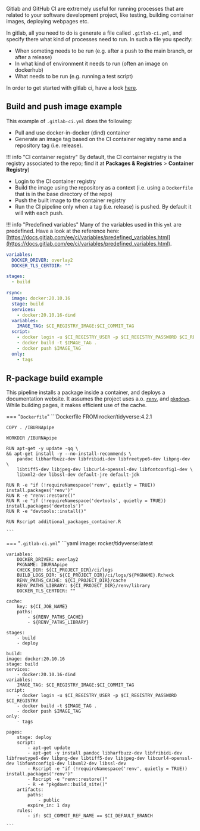 
Gitlab and GitHub CI are extremely useful for running processes that are related to your software development project, like testing, building container images, deploying webpages etc. 

In gitlab, all you need to do is generate a file called `.gitlab-ci.yml`, and specify there what kind of processes need to run. In such a file you specify:

- When someting needs to be run (e.g. after a push to the main branch, or after a release)
- In what kind of environment it needs to run (often an image on dockerhub)
- What needs to be run (e.g. running a test script)

In order to get started with gitlab ci, have a look [here](https://docs.gitlab.com/ee/ci/quick_start/).

## Build and push image example

This example of `.gitlab-ci.yml` does the following:

- Pull and use docker-in-docker (dind) container
- Generate an image tag based on the CI container registry name and a repository tag (i.e. release). 

!!! info "CI container registry"
    By default, the CI container registry is the registry associated to the repo; find it at **Packages & Registries** > **Container Registry**) 

- Login to the CI container registry 
- Build the image using the repository as a context (i.e. using a `Dockerfile` that is in the base directory of the repo)
- Push the built image to the container registry
- Run the CI pipeline only when a tag (i.e. release) is pushed. By default it will with each push. 

!!! info "Predefined variables"
    Many of the variables used in this `yml` are predefined. Have a look at the reference here: [https://docs.gitlab.com/ee/ci/variables/predefined_variables.html](https://docs.gitlab.com/ee/ci/variables/predefined_variables.html). 

```yaml
variables:
  DOCKER_DRIVER: overlay2
  DOCKER_TLS_CERTDIR: ""

stages:
  - build

rsync:
  image: docker:20.10.16
  stage: build
  services:
    - docker:20.10.16-dind
  variables:
    IMAGE_TAG: $CI_REGISTRY_IMAGE:$CI_COMMIT_TAG
  script:
    - docker login -u $CI_REGISTRY_USER -p $CI_REGISTRY_PASSWORD $CI_REGISTRY
    - docker build -t $IMAGE_TAG .
    - docker push $IMAGE_TAG
  only:
    - tags

```

## R-package build example

This pipeline installs a package inside a container, and deploys a documentation website. It assumes the project uses a.o. [`renv`](https://rstudio.github.io/renv/articles/renv.html), and [`pkgdown`](https://pkgdown.r-lib.org/). While building pages, it makes efficient use of the cache. 

=== "`Dockerfile`"
    ```Dockerfile
    FROM rocker/tidyverse:4.2.1

    COPY . /IBURNApipe

    WORKDIR /IBURNApipe

    RUN apt-get -y update -qq \
    && apt-get install -y --no-install-recommends \
        pandoc libharfbuzz-dev libfribidi-dev libfreetype6-dev libpng-dev \
        libtiff5-dev libjpeg-dev libcurl4-openssl-dev libfontconfig1-dev \
        libxml2-dev libssl-dev default-jre default-jdk

    RUN R -e "if (!requireNamespace('renv', quietly = TRUE)) install.packages('renv')"
    RUN R -e "renv::restore()"
    RUN R -e "if (!requireNamespace('devtools', quietly = TRUE)) install.packages('devtools')"
    RUN R -e "devtools::install()"

    RUN Rscript additional_packages_container.R

    ```

=== "`.gitlab-ci.yml`"
    ```yaml
    image: rocker/tidyverse:latest

    variables:
        DOCKER_DRIVER: overlay2
        PKGNAME: IBURNApipe
        CHECK_DIR: ${CI_PROJECT_DIR}/ci/logs
        BUILD_LOGS_DIR: ${CI_PROJECT_DIR}/ci/logs/${PKGNAME}.Rcheck
        RENV_PATHS_CACHE: ${CI_PROJECT_DIR}/cache
        RENV_PATHS_LIBRARY: ${CI_PROJECT_DIR}/renv/library
        DOCKER_TLS_CERTDIR: ""

    cache:
        key: ${CI_JOB_NAME}
        paths:
            - ${RENV_PATHS_CACHE}
            - ${RENV_PATHS_LIBRARY}

    stages:
        - build
        - deploy

    build:
    image: docker:20.10.16
    stage: build
    services:
        - docker:20.10.16-dind
    variables:
        IMAGE_TAG: $CI_REGISTRY_IMAGE:$CI_COMMIT_TAG
    script:
        - docker login -u $CI_REGISTRY_USER -p $CI_REGISTRY_PASSWORD $CI_REGISTRY
        - docker build -t $IMAGE_TAG .
        - docker push $IMAGE_TAG
    only:
        - tags

    pages:
        stage: deploy
        script:
            - apt-get update
            - apt-get -y install pandoc libharfbuzz-dev libfribidi-dev libfreetype6-dev libpng-dev libtiff5-dev libjpeg-dev libcurl4-openssl-dev libfontconfig1-dev libxml2-dev libssl-dev
            - Rscript -e "if (!requireNamespace('renv', quietly = TRUE)) install.packages('renv')"
            - Rscript -e "renv::restore()"
            - R -e "pkgdown::build_site()"
        artifacts:
            paths:
                - public
            expire_in: 1 day
        rules:
            - if: $CI_COMMIT_REF_NAME == $CI_DEFAULT_BRANCH

    ```